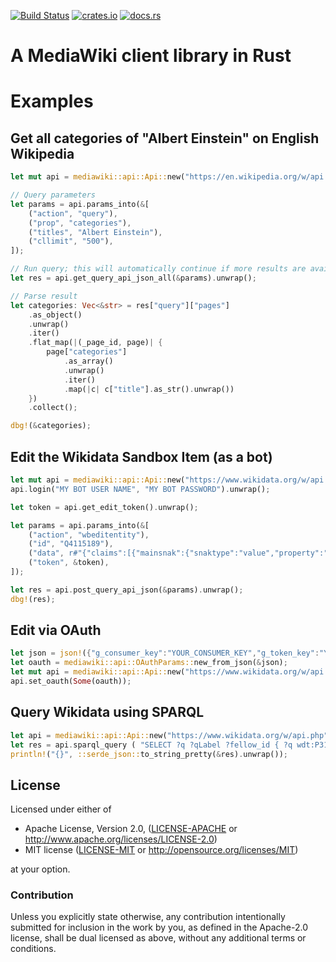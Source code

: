 [![Build Status](https://travis-ci.org/magnusmanske/mediawiki_rust.svg?branch=master)](https://travis-ci.org/magnusmanske/mediawiki_rust)
[![crates.io](https://img.shields.io/crates/v/mediawiki.svg)](https://crates.io/crates/mediawiki)
[![docs.rs](https://docs.rs/mediawiki/badge.svg)](https://docs.rs/mediawiki)

# A MediaWiki client library in Rust

# Examples

## Get all categories of "Albert Einstein" on English Wikipedia
```rust
let mut api = mediawiki::api::Api::new("https://en.wikipedia.org/w/api.php").unwrap();

// Query parameters
let params = api.params_into(&[
    ("action", "query"),
    ("prop", "categories"),
    ("titles", "Albert Einstein"),
    ("cllimit", "500"),
]);

// Run query; this will automatically continue if more results are available, and merge all results into one
let res = api.get_query_api_json_all(&params).unwrap();

// Parse result
let categories: Vec<&str> = res["query"]["pages"]
    .as_object()
    .unwrap()
    .iter()
    .flat_map(|(_page_id, page)| {
        page["categories"]
            .as_array()
            .unwrap()
            .iter()
            .map(|c| c["title"].as_str().unwrap())
    })
    .collect();

dbg!(&categories);
```

## Edit the Wikidata Sandbox Item (as a bot)
```rust
let mut api = mediawiki::api::Api::new("https://www.wikidata.org/w/api.php").unwrap();
api.login("MY BOT USER NAME", "MY BOT PASSWORD").unwrap();

let token = api.get_edit_token().unwrap();

let params = api.params_into(&[
    ("action", "wbeditentity"),
    ("id", "Q4115189"),
    ("data", r#"{"claims":[{"mainsnak":{"snaktype":"value","property":"P1810","datavalue":{"value":"ExampleString","type":"string"}},"type":"statement","rank":"normal"}]}"#),
    ("token", &token),
]);

let res = api.post_query_api_json(&params).unwrap();
dbg!(res);
```

## Edit via OAuth
```rust
let json = json!({"g_consumer_key":"YOUR_CONSUMER_KEY","g_token_key":"YOUR_TOKEN_KEY"});
let oauth = mediawiki::api::OAuthParams::new_from_json(&json);
let mut api = mediawiki::api::Api::new("https://www.wikidata.org/w/api.php").unwrap();
api.set_oauth(Some(oauth));
```

## Query Wikidata using SPARQL
```rust
let api = mediawiki::api::Api::new("https://www.wikidata.org/w/api.php").unwrap(); // Will determine the SPARQL API URL via site info data
let res = api.sparql_query ( "SELECT ?q ?qLabel ?fellow_id { ?q wdt:P31 wd:Q5 ; wdt:P6594 ?fellow_id . SERVICE wikibase:label { bd:serviceParam wikibase:language '[AUTO_LANGUAGE],en'. } }" ).unwrap() ;
println!("{}", ::serde_json::to_string_pretty(&res).unwrap());
```

## License

Licensed under either of

 * Apache License, Version 2.0, ([LICENSE-APACHE](LICENSE-APACHE) or http://www.apache.org/licenses/LICENSE-2.0)
 * MIT license ([LICENSE-MIT](LICENSE-MIT) or http://opensource.org/licenses/MIT)

at your option.

### Contribution

Unless you explicitly state otherwise, any contribution intentionally submitted
for inclusion in the work by you, as defined in the Apache-2.0 license, shall be dual licensed as above, without any
additional terms or conditions.
